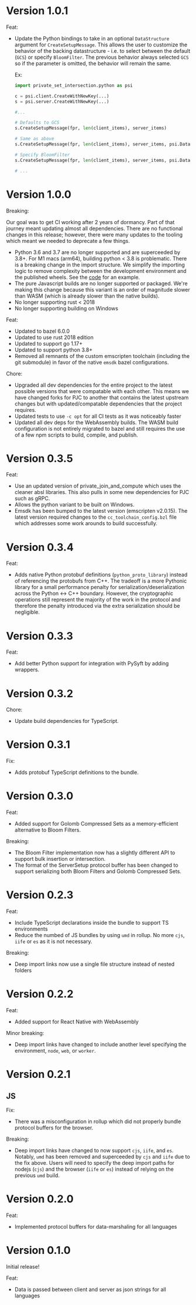 # Version 1.0.1

Feat:

- Update the Python bindings to take in an optional `DataStructure` argument for
  `CreateSetupMessage`. This allows the user to customize the behavior of the
  backing datastructure - i.e. to select between the default (`GCS`) or specify
  `BloomFilter`. The previous behavior always selected `GCS` so if the parameter
  is omitted, the behavior will remain the same.

  Ex:

  ```python
  import private_set_intersection.python as psi

  c = psi.client.CreateWithNewKey(...)
  s = psi.server.CreateWithNewKey(...)

  #...

  # Defaults to GCS
  s.CreateSetupMessage(fpr, len(client_items), server_items)

  # Same as above
  s.CreateSetupMessage(fpr, len(client_items), server_items, psi.DataStructure.GCS)

  # Specify BloomFilter
  s.CreateSetupMessage(fpr, len(client_items), server_items, psi.DataStructure.BloomFilter)

  # ...
  ```

# Version 1.0.0

Breaking:

Our goal was to get CI working after 2 years of dormancy. Part of that journey
meant updating almost all dependencies. There are no functional changes in this
release; however, there were many updates to the tooling which meant we needed
to deprecate a few things.

- Python 3.6 and 3.7 are no longer supported and are superceeded by 3.8+. For M1
  macs (arm64), building python < 3.8 is problematic. There is a breaking change
  in the import structure. We simplify the importing logic to remove complexity
  between the development environment and the published wheels. See the
  [code](private_set_intersection/python/__init__.py) for an example.
- The pure Javascript builds are no longer supported or packaged. We're making
  this change because this variant is an order of magnitude slower than WASM
  (which is already slower than the native builds).
- No longer supporting rust < 2018
- No longer supporting building on Windows

Feat:

- Updated to bazel 6.0.0
- Updated to use rust 2018 edition
- Updated to support go 1.17+
- Updated to support python 3.8+
- Removed all remnants of the custom emscripten toolchain (including the git
  submodule) in favor of the native `emsdk` bazel configurations.

Chore:

- Upgraded all dev dependencies for the entire project to the latest possible
  versions that were compatable with each other. This means we have changed
  forks for PJC to another that contains the latest upstream changes but with
  updated/compatable dependencies that the project requires.
- Updated tests to use `-c opt` for all CI tests as it was noticeably faster
- Updated all dev deps for the WebAssembly builds. The WASM build configuration
  is not entirely migrated to bazel and still requires the use of a few npm
  scripts to build, compile, and publish.

# Version 0.3.5

Feat:

- Use an updated version of private_join_and_compute which uses the cleaner absl
  libraries. This also pulls in some new dependencies for PJC such as gRPC.
- Allows the python variant to be built on Windows.
- Emsdk has been bumped to the latest version (emscripten v2.0.15). The latest
  version required changes to the `cc_toolchain_config.bzl` file which addresses
  some work arounds to build successfully.

# Version 0.3.4

Feat:

- Adds native Python protobuf definitions (`python_proto_library`) instead of
  referencing the protobufs from C++. The tradeoff is a more Pythonic library
  for a small performance penalty for serialization/deserialization across the
  Python <-> C++ boundary. However, the cryptographic operations still represent
  the majority of the work in the protocol and therefore the penalty introduced
  via the extra serialization should be negligible.

# Version 0.3.3

Feat:

- Add better Python support for integration with PySyft by adding wrappers.

# Version 0.3.2

Chore:

- Update build dependencies for TypeScript.

# Version 0.3.1

Fix:

- Adds protobuf TypeScript definitions to the bundle.

# Version 0.3.0

Feat:

- Added support for Golomb Compressed Sets as a memory-efficient alternative to
  Bloom Filters.

Breaking:

- The Bloom Filter implementation now has a slightly different API to support
  bulk insertion or intersection.
- The format of the ServerSetup protocol buffer has been changed to support
  serializing both Bloom Filters and Golomb Compressed Sets.

# Version 0.2.3

Feat:

- Include TypeScript declarations inside the bundle to support TS environments
- Reduce the numbed of JS bundles by using `umd` in rollup. No more `cjs`,
  `iife` or `es` as it is not necessary.

Breaking:

- Deep import links now use a single file structure instead of nested folders

# Version 0.2.2

Feat:

- Added support for React Native with WebAssembly

Minor breaking:

- Deep import links have changed to include another level specifying the
  environment, `node`, `web`, or `worker`.

# Version 0.2.1

## JS

Fix:

- There was a misconfiguration in rollup which did not properly bundle protocol
  buffers for the browser.

Breaking:

- Deep import links have changed to now support `cjs`, `iife`, and `es`.
  Notably, `umd` has been removed and superceeded by `cjs` and `iife` due to the
  fix above. Users will need to specify the deep import paths for nodejs (`cjs`)
  and the browser (`iife` or `es`) instead of relying on the previous `umd`
  build.

# Version 0.2.0

Feat:

- Implemented protocol buffers for data-marshaling for all languages

# Version 0.1.0

Initial release!

Feat:

- Data is passed between client and server as json strings for all languages

```

```
